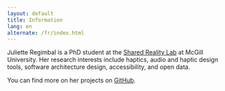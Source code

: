 ```yaml
---
layout: default
title: Information
lang: en
alternate: /fr/index.html
---
```


Juliette Regimbal is a PhD student at the [Shared Reality Lab](https://srl.mcgill.ca) at McGill University. Her research interests include haptics, audio and haptic design tools, software architecture design, accessibility, and open data.

You can find more on her projects on [GitHub](https://github.com/JRegimbal).
